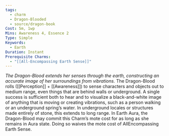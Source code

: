 ```yaml
---
tags:
  - charm
  - Dragon-Blooded
  - source/dragon-book
Cost: 5m, 1wp
Mins: Awareness 4, Essence 2
Type: Simple
Keywords:
  - Earth
Duration: Instant
Prerequisite Charms:
  - "[[All-Encompassing Earth Sense]]"
---
```

*The Dragon-Blood extends her senses through the earth, constructing an accurate image of her surroundings from vibrations.*
The Dragon-Blood rolls ([[Perception]] + [[Awareness]]) to sense characters and objects out to medium range, even things that are behind walls or underground. A single success is sufficient both to hear and to visualize a black-and-white image of anything that is moving or creating vibrations, such as a person walking or an underground spring’s water. In underground locales or structures made entirely of stone, this extends to long range. In Earth Aura, the Dragon-Blood may commit this Charm’s mote cost for as long as she remains in Aura state. Doing so waives the mote cost of AllEncompassing Earth Sense.